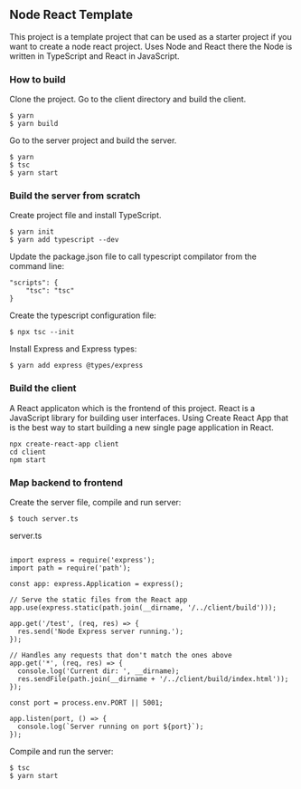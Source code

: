 ## Node React Template

This project is a template project that can be used as a starter project if you want to create a node react project.
Uses Node and React there the Node is written in TypeScript and React in JavaScript.

### How to build

Clone the project.
Go to the client directory and build the client.

```
$ yarn
$ yarn build
```

Go to the server project and build the server.

```
$ yarn
$ tsc
$ yarn start
```

### Build the server from scratch

Create project file and install TypeScript.

```
$ yarn init
$ yarn add typescript --dev

```

Update the package.json file to call typescript compilator from the command line:

```
"scripts": {
    "tsc": "tsc"
}
```

Create the typescript configuration file:

```
$ npx tsc --init
```

Install Express and Express types:

```
$ yarn add express @types/express
```

### Build the client

A React applicaton which is the frontend of this project.
React is a JavaScript library for building user interfaces.
Using Create React App that is the best way to start building a new single page application in React.

```
npx create-react-app client
cd client
npm start
```

### Map backend to frontend

Create the server file, compile and run server:

```
$ touch server.ts
```

server.ts

```

import express = require('express');
import path = require('path');

const app: express.Application = express();

// Serve the static files from the React app
app.use(express.static(path.join(__dirname, '/../client/build')));

app.get('/test', (req, res) => {
  res.send('Node Express server running.');
});

// Handles any requests that don't match the ones above
app.get('*', (req, res) => {
  console.log('Current dir: ', __dirname);
  res.sendFile(path.join(__dirname + '/../client/build/index.html'));
});

const port = process.env.PORT || 5001;

app.listen(port, () => {
  console.log(`Server running on port ${port}`);
});

```

Compile and run the server:

```
$ tsc
$ yarn start
```
